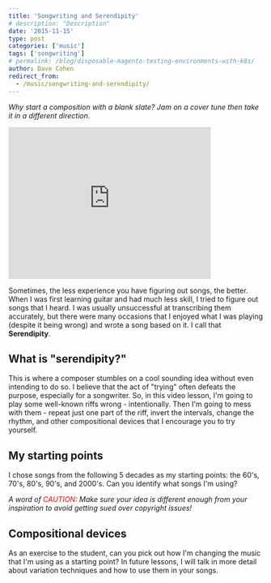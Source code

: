 ```yaml
---
title: 'Songwriting and Serendipity'
# description: "Description"
date: '2015-11-15'
type: post
categories: ['music']
tags: ['songwriting']
# permalink: /blog/disposable-magento-testing-environments-with-k8s/
author: Dave Cohen
redirect_from:
  - /music/songwriting-and-serendipity/
---
```


_Why start a composition with a blank slate? Jam on a cover tune then take it in a different direction._

<iframe width="400" height="300" src="https://www.youtube.com/embed/WCugEUTohr4" frameborder="0" allow="accelerometer; autoplay; encrypted-media; gyroscope; picture-in-picture" allowfullscreen></iframe>

Sometimes, the less experience you have figuring out songs, the better. When I was first learning guitar and had much less skill, I tried to figure out songs that I heard. I was usually unsuccessful at transcribing them accurately, but there were many occasions that I enjoyed what I was playing (despite it being wrong) and wrote a song based on it. I call that **Serendipity**.

## What is "serendipity?"

This is where a composer stumbles on a cool sounding idea without even intending to do so. I believe that the act of "trying" often defeats the purpose, especially for a songwriter. So, in this video lesson, I'm going to play some well-known riffs wrong - intentionally. Then I'm going to mess with them - repeat just one part of the riff, invert the intervals, change the rhythm, and other compositional devices that I encourage you to try yourself.

## My starting points

I chose songs from the following 5 decades as my starting points: the 60's, 70's, 80's, 90's, and 2000's. Can you identify what songs I'm using?

_A word of <span style="color: #ff0000;">CAUTION</span>: Make sure your idea is different enough from your inspiration to avoid getting sued over copyright issues!_

## Compositional devices

As an exercise to the student, can you pick out how I'm changing the music that I'm using as a starting point? In future lessons, I will talk in more detail about variation techniques and how to use them in your songs.
